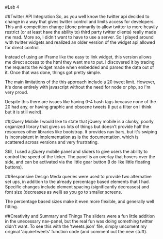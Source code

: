#Lab 4

##Twitter API Integration
So, as you well know the twitter api decided to change in a way that gives twitter control and limits access for developers. This anti-competition change (done primarily to allow twitter to more heavily restrict (or at least have the ability to) third party twitter clients) really made me mad. More so, I didn't want to have to use a server. So I played around with twitter widgets and realized an older version of the widget api allowed for direct control.

Instead of using an iFrame like the easy to link widget, this version allows me direct access to the html they want me to put. I discovered it by tracing the requests the widget made when embedded and parsed the data out of it. Once that was done, things got pretty simple. 

The main limitations of the this approach include a 20 tweet limit. However, it's done entirely with javascript without the need for node or php, so I'm very proud.

Despite this there are issues like having 0-4 hash tags because none of the 20 had any, or having graphic and obscene tweets (I put a filter on I think but it is still weird).

##jQuery Mobile
I would like to state that jQuery mobile is a clunky, poorly organized library that gives us lots of things but doesn't provide half the resources other libraries like bootstrap. It provides nav bars, but it's swiping is inconsistent in implementation as is the documentation, which is scattered across versions and very frustrating.

Still, I used a jQuery mobile panel and sliders to give users the ability to control the speed of the ticker. The panel is an overlay that hovers over the side, and can be activated via the little gear button (I do like little floating buttons). 

##Responsive Design
Meda queries were used to provide two alternative set ups, in addition to the already percentage based elements that I had. Specific changes include element spacing (significantly decreases) and font size (decreases as well) as you go to smaller screens. 

The percentage based sizes make it even more flexible, and generally well fitting.

##Creativity and Summary and Things
The sliders were a fun little addition in the unecessary nav-panel, but the real fun was doing something twitter didn't want. To see this with the 'tweets.json' file, simply uncoment my original 'aquireTweets' function code (and comment out the new stuff).